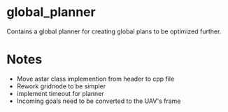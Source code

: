 # global_planner
Contains a global planner for creating global plans to be optimized further.

# Notes
- Move astar class implemention from header to cpp file
- Rework gridnode to be simpler
- implement timeout for planner
- Incoming goals need to be converted to the UAV's frame